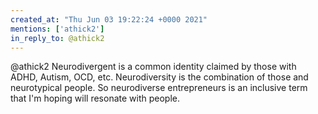```yaml
---
created_at: "Thu Jun 03 19:22:24 +0000 2021"
mentions: ['athick2']
in_reply_to: @athick2
---
```


@athick2 Neurodivergent is a common identity claimed by those with ADHD, Autism, OCD, etc. Neurodiversity is the combination of those and neurotypical people. So neurodiverse entrepreneurs is an inclusive term that I'm hoping will resonate with people.
